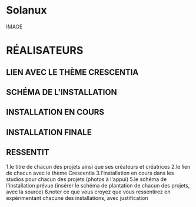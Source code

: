 # Solanux

IMAGE

# RÉALISATEURS



## LIEN AVEC LE THÈME CRESCENTIA



## SCHÉMA DE L'INSTALLATION



## INSTALLATION EN COURS



## INSTALLATION FINALE



## RESSENTIT



1.le titre de chacun des projets ainsi que ses créateurs et créatrices
2.le lien de chacun avec le thème Crescentia
3.l'installation en cours dans les studios pour chacun des projets (photos à l'appui)
5.le schéma de l'installation prévue (insérer le schéma de plantation de chacun des projets, avec la source)
6.noter ce que vous croyez que vous ressentirez en expérimentant chacune des installations, avec justification
